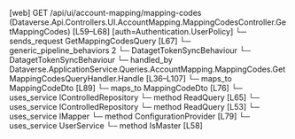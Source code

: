 [web] GET /api/ui/account-mapping/mapping-codes  (Dataverse.Api.Controllers.UI.AccountMapping.MappingCodesController.GetMappingCodes)  [L59–L68] [auth=Authentication.UserPolicy]
  └─ sends_request GetMappingCodesQuery [L67]
    └─ generic_pipeline_behaviors 2
      └─ DatagetTokenSyncBehaviour
      └─ DatagetTokenSyncBehaviour
    └─ handled_by Dataverse.ApplicationService.Queries.AccountMapping.MappingCodes.GetMappingCodesQueryHandler.Handle [L36–L107]
      └─ maps_to MappingCodeDto [L89]
      └─ maps_to MappingCodeDto [L76]
      └─ uses_service IControlledRepository<ExcludedMappingCode>
        └─ method ReadQuery [L65]
      └─ uses_service IControlledRepository<MappingCode>
        └─ method ReadQuery [L53]
      └─ uses_service IMapper
        └─ method ConfigurationProvider [L79]
      └─ uses_service UserService
        └─ method IsMaster [L58]

